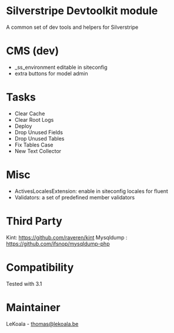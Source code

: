 Silverstripe Devtoolkit module
==================

A common set of dev tools and helpers for Silverstripe

CMS (dev)
==================

- _ss_environment editable in siteconfig
- extra buttons for model admin

Tasks
==================

- Clear Cache
- Clear Root Logs
- Deploy
- Drop Unused Fields
- Drop Unused Tables
- Fix Tables Case
- New Text Collector

Misc
==================

- ActivesLocalesExtension: enable in siteconfig locales for fluent
- Validators: a set of predefined member validators

Third Party
==================

Kint: https://github.com/raveren/kint
Mysqldump : https://github.com/ifsnop/mysqldump-php

Compatibility
==================
Tested with 3.1

Maintainer
==================
LeKoala - thomas@lekoala.be